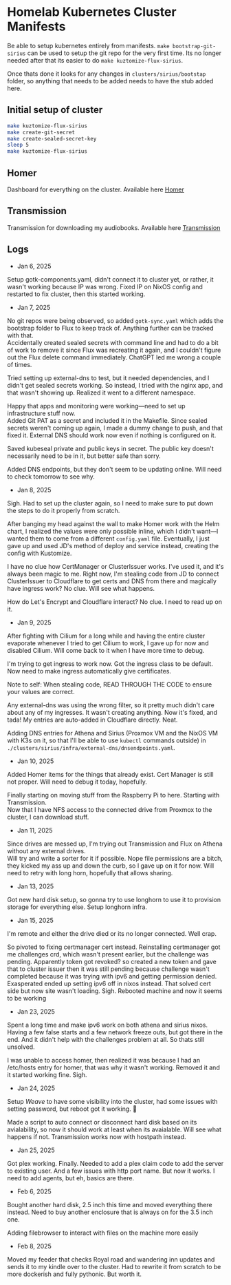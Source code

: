 # Homelab Kubernetes Cluster Manifests


Be able to setup kubernetes entirely from manifests.
`make bootstrap-git-sirius` can be used to setup the git repo for the very first time. Its no longer needed after that its easier to do `make kuztomize-flux-sirius`.

Once thats done it looks for any changes in `clusters/sirius/bootstap` folder, so anything that needs to be added needs to have the stub added here.

## Initial setup of cluster

```bash
make kuztomize-flux-sirius
make create-git-secret
make create-sealed-secret-key
sleep 5
make kuztomize-flux-sirius

```

## Homer

Dashboard for everything on the cluster. Available here [Homer](homer.sirius.moonblade.work)

## Transmission

Transmission for downloading my audiobooks. Available here [Transmission](transmission.sirius.moonblade.work)

## Logs

- Jan 6, 2025  

Setup gotk-components.yaml, didn't connect it to cluster yet, or rather, it wasn't working because IP was wrong. Fixed IP on NixOS config and restarted to fix cluster, then this started working.

- Jan 7, 2025  

No git repos were being observed, so added `gotk-sync.yaml` which adds the bootstrap folder to Flux to keep track of. Anything further can be tracked with that.  
Accidentally created sealed secrets with command line and had to do a bit of work to remove it since Flux was recreating it again, and I couldn't figure out the Flux delete command immediately. ChatGPT led me wrong a couple of times.  

Tried setting up external-dns to test, but it needed dependencies, and I didn't get sealed secrets working. So instead, I tried with the nginx app, and that wasn't showing up. Realized it went to a different namespace.  

Happy that apps and monitoring were working—need to set up infrastructure stuff now.  
Added Git PAT as a secret and included it in the Makefile. Since sealed secrets weren't coming up again, I made a dummy change to push, and that fixed it. External DNS should work now even if nothing is configured on it.  

Saved kubeseal private and public keys in secret. The public key doesn't necessarily need to be in it, but better safe than sorry.  

Added DNS endpoints, but they don't seem to be updating online. Will need to check tomorrow to see why.

- Jan 8, 2025  

Sigh. Had to set up the cluster again, so I need to make sure to put down the steps to do it properly from scratch.  

After banging my head against the wall to make Homer work with the Helm chart, I realized the values were only possible inline, which I didn't want—I wanted them to come from a different `config.yaml` file. Eventually, I just gave up and used JD's method of deploy and service instead, creating the config with Kustomize.  

I have no clue how CertManager or ClusterIssuer works. I've used it, and it's always been magic to me. Right now, I'm stealing code from JD to connect ClusterIssuer to Cloudflare to get certs and DNS from there and magically have ingress work? No clue. Will see what happens.  

How do Let's Encrypt and Cloudflare interact? No clue. I need to read up on it.

- Jan 9, 2025  

After fighting with Cilium for a long while and having the entire cluster evaporate whenever I tried to get Cilium to work, I gave up for now and disabled Cilium. Will come back to it when I have more time to debug.  

I'm trying to get ingress to work now. Got the ingress class to be default. Now need to make ingress automatically give certificates.  

Note to self: When stealing code, READ THROUGH THE CODE to ensure your values are correct.  

Any external-dns was using the wrong filter, so it pretty much didn't care about any of my ingresses. It wasn't creating anything. Now it's fixed, and tada! My entries are auto-added in Cloudflare directly. Neat.  

Adding DNS entries for Athena and Sirius (Proxmox VM and the NixOS VM with K3s on it, so that I'll be able to use `kubectl` commands outside) in `./clusters/sirius/infra/external-dns/dnsendpoints.yaml`.

- Jan 10, 2025  

Added Homer items for the things that already exist. Cert Manager is still not proper. Will need to debug it today, hopefully.  

Finally starting on moving stuff from the Raspberry Pi to here. Starting with Transmission.  
Now that I have NFS access to the connected drive from Proxmox to the cluster, I can download stuff.

- Jan 11, 2025  

Since drives are messed up, I'm trying out Transmission and Flux on Athena without any external drives.  
Will try and write a sorter for it if possible. Nope file permissions are a bitch, they kicked my ass up and down the curb, so I gave up on it for now.
Will need to retry with long horn, hopefully that allows sharing.

- Jan 13, 2025

Got new hard disk setup, so gonna try to use longhorn to use it to provision storage for everything else. Setup longhorn infra.

- Jan 15, 2025

I'm remote and either the drive died or its no longer connected. Well crap.

So pivoted to fixing certmanager cert instead. Reinstalling certmanager got me challenges crd, which wasn't present earlier, but the challenge was pending.
Apparently token got revoked? so created a new token and gave that to cluster issuer then it was still pending because challenge wasn't completed because it was trying with ipv6 and getting permission denied.
Exasperated ended up setting ipv6 off in nixos instead. That solved cert side but now site wasn't loading. Sigh.
Rebooted machine and now it seems to be working

- Jan 23, 2025

Spent a long time and make ipv6 work on both athena and sirius nixos. Having a few false starts and a few network freeze outs, but got there in the end. And it didn't help with the challenges problem at all. So thats still unsolved.

I was unable to access homer, then realized it was because I had an /etc/hosts entry for homer, that was why it wasn't working. Removed it and it started working fine. Sigh.

- Jan 24, 2025

Setup *Weave* to have some visibility into the cluster, had some issues with setting password, but reboot got it working. :shrug:

Made a script to auto connect or disconnect hard disk based on its avialability, so now it should work at least when its avaialable. Will see what happens if not. Transmission works now with hostpath instead.

- Jan 25, 2025

Got plex working. Finally. Needed to add a plex claim code to add the server to existing user. And a few issues with http port name.
But now it works. I need to add agents, but eh, basics are there.

- Feb 6, 2025

Bought another hard disk, 2.5 inch this time and moved everything there instead. Need to buy another enclosure that is always on for the 3.5 inch one.

Adding filebrowser to interact with files on the machine more easily

- Feb 8, 2025

Moved my feeder that checks Royal road and wandering inn updates and sends it to my kindle over to the cluster. Had to rewrite it from scratch to be more dockerish and fully pythonic. But worth it.

